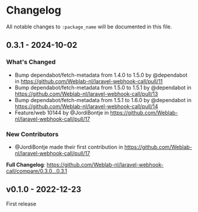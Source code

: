 # Changelog

All notable changes to `:package_name` will be documented in this file.

## 0.3.1 - 2024-10-02

### What's Changed

* Bump dependabot/fetch-metadata from 1.4.0 to 1.5.0 by @dependabot in https://github.com/Weblab-nl/laravel-webhook-call/pull/11
* Bump dependabot/fetch-metadata from 1.5.0 to 1.5.1 by @dependabot in https://github.com/Weblab-nl/laravel-webhook-call/pull/13
* Bump dependabot/fetch-metadata from 1.5.1 to 1.6.0 by @dependabot in https://github.com/Weblab-nl/laravel-webhook-call/pull/14
* Feature/web 10144 by @JordiBontje in https://github.com/Weblab-nl/laravel-webhook-call/pull/17

### New Contributors

* @JordiBontje made their first contribution in https://github.com/Weblab-nl/laravel-webhook-call/pull/17

**Full Changelog**: https://github.com/Weblab-nl/laravel-webhook-call/compare/0.3.0...0.3.1

## v0.1.0 - 2022-12-23

First release
